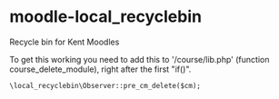 # moodle-local_recyclebin
Recycle bin for Kent Moodles

To get this working you need to add this to '/course/lib.php' (function course_delete_module), right after the first "if()".
```
\local_recyclebin\Observer::pre_cm_delete($cm);
```

